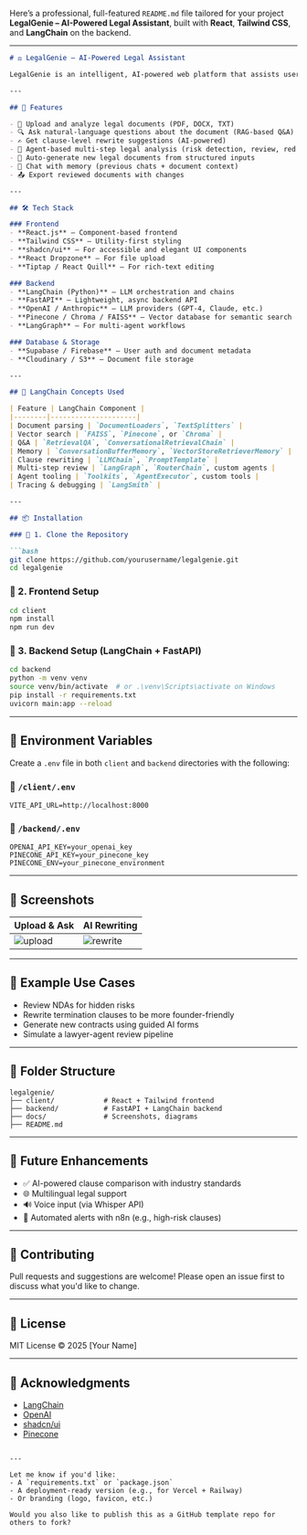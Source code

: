 Here’s a professional, full-featured `README.md` file tailored for your project **LegalGenie – AI-Powered Legal Assistant**, built with **React**, **Tailwind CSS**, and **LangChain** on the backend.

---

````markdown
# ⚖️ LegalGenie – AI-Powered Legal Assistant

LegalGenie is an intelligent, AI-powered web platform that assists users in understanding, analyzing, and generating legal documents. Built using **LangChain**, **React**, and **Tailwind CSS**, this project leverages the full power of large language models to provide clause-level insights, AI-generated suggestions, and interactive multi-agent workflows.

---

## 🚀 Features

- 📄 Upload and analyze legal documents (PDF, DOCX, TXT)
- 🔍 Ask natural-language questions about the document (RAG-based Q&A)
- ✍️ Get clause-level rewrite suggestions (AI-powered)
- 🧠 Agent-based multi-step legal analysis (risk detection, review, red flags)
- 🧾 Auto-generate new legal documents from structured inputs
- 🧵 Chat with memory (previous chats + document context)
- 📤 Export reviewed documents with changes

---

## 🛠️ Tech Stack

### Frontend
- **React.js** – Component-based frontend
- **Tailwind CSS** – Utility-first styling
- **shadcn/ui** – For accessible and elegant UI components
- **React Dropzone** – For file upload
- **Tiptap / React Quill** – For rich-text editing

### Backend
- **LangChain (Python)** – LLM orchestration and chains
- **FastAPI** – Lightweight, async backend API
- **OpenAI / Anthropic** – LLM providers (GPT-4, Claude, etc.)
- **Pinecone / Chroma / FAISS** – Vector database for semantic search
- **LangGraph** – For multi-agent workflows

### Database & Storage
- **Supabase / Firebase** – User auth and document metadata
- **Cloudinary / S3** – Document file storage

---

## 🧠 LangChain Concepts Used

| Feature | LangChain Component |
|--------|---------------------|
| Document parsing | `DocumentLoaders`, `TextSplitters` |
| Vector search | `FAISS`, `Pinecone`, or `Chroma` |
| Q&A | `RetrievalQA`, `ConversationalRetrievalChain` |
| Memory | `ConversationBufferMemory`, `VectorStoreRetrieverMemory` |
| Clause rewriting | `LLMChain`, `PromptTemplate` |
| Multi-step review | `LangGraph`, `RouterChain`, custom agents |
| Agent tooling | `Toolkits`, `AgentExecutor`, custom tools |
| Tracing & debugging | `LangSmith` |

---

## 📦 Installation

### 🔹 1. Clone the Repository

```bash
git clone https://github.com/yourusername/legalgenie.git
cd legalgenie
````

### 🔹 2. Frontend Setup

```bash
cd client
npm install
npm run dev
```

### 🔹 3. Backend Setup (LangChain + FastAPI)

```bash
cd backend
python -m venv venv
source venv/bin/activate  # or .\venv\Scripts\activate on Windows
pip install -r requirements.txt
uvicorn main:app --reload
```

---

## 🔐 Environment Variables

Create a `.env` file in both `client` and `backend` directories with the following:

### 📁 `/client/.env`

```
VITE_API_URL=http://localhost:8000
```

### 📁 `/backend/.env`

```
OPENAI_API_KEY=your_openai_key
PINECONE_API_KEY=your_pinecone_key
PINECONE_ENV=your_pinecone_environment
```

---

## 📸 Screenshots

| Upload & Ask               | AI Rewriting                 |
| -------------------------- | ---------------------------- |
| ![upload](docs/upload.png) | ![rewrite](docs/rewrite.png) |

---

## 🧪 Example Use Cases

* Review NDAs for hidden risks
* Rewrite termination clauses to be more founder-friendly
* Generate new contracts using guided AI forms
* Simulate a lawyer-agent review pipeline

---

## 🧩 Folder Structure

```
legalgenie/
├── client/            # React + Tailwind frontend
├── backend/           # FastAPI + LangChain backend
├── docs/              # Screenshots, diagrams
├── README.md
```

---

## 📌 Future Enhancements

* ✅ AI-powered clause comparison with industry standards
* 🌐 Multilingual legal support
* 🔊 Voice input (via Whisper API)
* 📧 Automated alerts with n8n (e.g., high-risk clauses)

---

## 🤝 Contributing

Pull requests and suggestions are welcome!
Please open an issue first to discuss what you'd like to change.

---

## 📜 License

MIT License © 2025 \[Your Name]

---

## 🙌 Acknowledgments

* [LangChain](https://github.com/langchain-ai/langchain)
* [OpenAI](https://openai.com/)
* [shadcn/ui](https://ui.shadcn.com/)
* [Pinecone](https://www.pinecone.io/)

```

---

Let me know if you'd like:
- A `requirements.txt` or `package.json`
- A deployment-ready version (e.g., for Vercel + Railway)
- Or branding (logo, favicon, etc.)

Would you also like to publish this as a GitHub template repo for others to fork?
```
